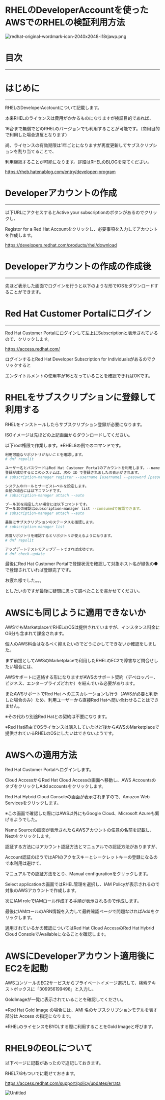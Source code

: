# RHELのDeveloperAccountを使ったAWSでのRHELの検証利用方法

![redhat-original-wordmark-icon-2040x2048-i18rjawp.png](RHEL%E3%81%AEDeveloperAccount%E3%82%92%E4%BD%BF%E3%81%A3%E3%81%9FAWS%E3%81%A6%E3%82%99%E3%81%AERHEL%E3%81%AE%E6%A4%9C%E8%A8%BC%E5%88%A9%E7%94%A8%E6%96%B9%E6%B3%95%20ffa1b784dabc4a43ab995dc0bee07e79/redhat-original-wordmark-icon-2040x2048-i18rjawp.png)

# 目次

---

# はじめに

---

RHELのDeveloperAcctountについて記載します。

本来RHELのライセンスは費用がかかるものになりますが検証目的であれば、

16台まで無償でどのRHELのバージョンでも利用することが可能です。（商用目的で利用した場合違反となります）

尚、ライセンスの有効期限は1年ごとになりますが再度更新してサブスクリプションを割り当てることで、

利用継続することが可能になります。詳細はRHELのBLOGを見てください。

https://rheb.hatenablog.com/entry/developer-program

# Developerアカウントの作成

---

以下URLにアクセスするとActive your subscriptionのボタンがあるのでクリックし、

Registor for a Red Hat Accountをクリックし、必要事項を入力してアカウントを作成します。

https://developers.redhat.com/products/rhel/download

# Developerアカウントの作成の作成後

---

先ほど表示した画面でログインを行うと以下のような形でIOSをダウンロードすることができます。

# Red Hat Customer Portalにログイン

---

Red Hat Customer Portalにログインして左上にSubscriptionと表示されているので、クリックします。

https://access.redhat.com/

ログインするとRed Hat Developer Subscription for Individualsがあるのでクリックすると

エンタイトルメントの使用率が16となっていることを確認できればOKです。

# RHELをサブスクリプションに登録して利用する

RHELをインストールしたらサブスクリプション登録が必要になります。

ISOイメージは先ほどの上記画面からダウンロードしてください。

以下root権限で作業します。※RHEL8の例でのコマンドです。

```bash
利用可能なリポジトリがないことを確認します。
# dnf repolit

ユーザー名とパスワードはRed Hat Customer Portalのアカウントを利用します。--nameはオプションです。（省略した場合はホスト名での登録となる）
登録が成功するとこのシステムは、次の ID で登録されましたの表示がされます。
# subscription-manager register --username [username] --password [password] --name [SYSTEM_NAME]

システムのロールとサービスレベルを設定します。
自動の場合には以下コマンドです。
# subscription-manager attach --auto

プールIDを指定したい場合には以下コマンドです。
プールIDの確認はsubscription-manager list --consumedで確認できます。
# subscription-manager attach --auto

最後にサブスクリプションのステータスを確認します。
# subscription-manager list

再度リポジトリを確認するとリポジトリが使えるようになります。
# dnf repolit

アップデートテストでアップデートできれば成功です。
# dnf check-update
```

最後にRed Hat Customer Portalで登録状況を確認して対象ホスト名が緑色の●で登録されていれば登録完了です。

お疲れ様でした。。。

としたいのですが最後に疑問に思って調べたことを書かせてください。

# AWSにも同じように適用できないか

AWSでもMarketplaceでRHELのOSは提供されていますが、インスタンス料金にOS分も含まれて課金されます。

個人のAWS料金はなるべく抑えたいのでどうにかしてできないか確認をしました。

まず前提としてAWSのMarketplaceで利用したRHELのEC2で障害など問合せしたい場合には、

AWSサポートに連絡する形になりますがAWSのサポート契約（デベロッパー、ビジネス、エンタープライズどれか）を結んでいる必要があります。

またAWSサポートでRed Hat へのエスカレーションも行う（AWSが必要と判断した場合のみ）ため、利用ユーザーから直接Red Hatへ問い合わせることはできません。

※その代わり別途Red Hatとの契約は不要になります。

※Red Hat経由でOSライセンスは購入していたけど後からAWSのMarketplaceで提供されているRHELのOSにしたいはできないようです。

# AWSへの適用方法

Red Hat Customer Portalへログインします。

Cloud AccessからRed Hat Cloud Accessの画面へ移動し、AWS AccountsのタブをクリックしAdd accountsをクリックします。

Red Hat Hybrid Cloud Consoleの画面が表示されますので、Amazon Web Servicesをクリックします。

※この画面で確認した際にはAWS以外にもGoogle Cloud、Microsoft Azureも繋げるようでした。

Name Sourceの画面が表示されたらAWSアカウントの任意の名前を記載し、Nextをクリックします。

認証する方法にはアカウント認証方法とマニュアルでの認証方法がありますが、

Account認証のほうではAPIのアクセスキーとシークレットキーの登録になるので本利用は避けて、

マニュアルでの認証方法をとり、Manual configurationをクリックします。

Select applicationの画面ではRHEL管理を選択し、IAM Policyが表示されるので対象のAWSアカウントで作成します。

次にIAM roleでIAMロール作成する手順が表示されるので作成します。

最後にIAMロールのARN情報を入力して最終確認ページで問題なければAddをクリックします。

適用されているかの確認についてはRed Hat Cloud AccessのRed Hat Hybrid Cloud ConsoleでAvailableになることを確認します。

# AWSにDeveloperアカウント適用後にEC2を起動

AWSコンソールのEC2サービスからプライベートイメージ選択して、検索テキストボックスに「309956199498」と入力し、

GoldImageが一覧に表示されていることを確認してください。

※Red Hat Gold Image の場合には、AMI 名のサブスクリプションモデルを表す部分は Access の指定になります。

※RHELのライセンスをBYOLする際に利用することをGold Imageと呼びます。

# RHEL9のEOLについて

以下ページに記載があったので追記しておきます。

RHEL7/8もついでに載せておきます。

https://access.redhat.com/support/policy/updates/errata

![Untitled](RHEL%E3%81%AEDeveloperAccount%E3%82%92%E4%BD%BF%E3%81%A3%E3%81%9FAWS%E3%81%A6%E3%82%99%E3%81%AERHEL%E3%81%AE%E6%A4%9C%E8%A8%BC%E5%88%A9%E7%94%A8%E6%96%B9%E6%B3%95%20ffa1b784dabc4a43ab995dc0bee07e79/Untitled.png)